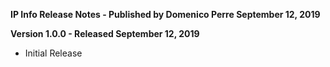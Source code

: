 **IP Info Release Notes - Published by Domenico Perre September 12, 2019**


**Version 1.0.0 - Released September 12, 2019**

* Initial Release

